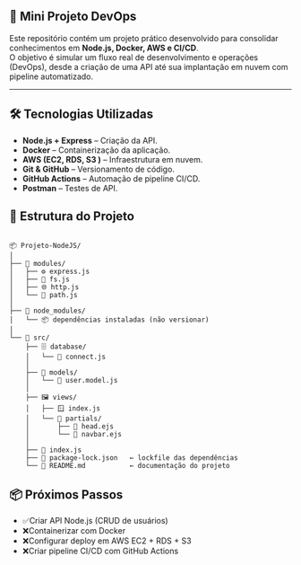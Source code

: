 ## 🚀 Mini Projeto DevOps

Este repositório contém um projeto prático desenvolvido para consolidar conhecimentos em **Node.js, Docker, AWS e CI/CD**.  
O objetivo é simular um fluxo real de desenvolvimento e operações (DevOps), desde a criação de uma API até sua implantação em nuvem com pipeline automatizado.

---

## 🛠️ Tecnologias Utilizadas
- **Node.js + Express** – Criação da API.
- **Docker** – Containerização da aplicação.
- **AWS (EC2, RDS, S3 )** – Infraestrutura em nuvem.
- **Git & GitHub** – Versionamento de código.
- **GitHub Actions** – Automação de pipeline CI/CD.
- **Postman** – Testes de API.

## 📂 Estrutura do Projeto

```text

📦 Projeto-NodeJS/
│
├── 📁 modules/
│   ├── ⚙️ express.js
│   ├── 📄 fs.js
│   ├── 🌐 http.js
│   └── 🧭 path.js
│
├── 📁 node_modules/  
│   └── 📦 dependências instaladas (não versionar)
│
└── 📁 src/
    ├── 🗄️ database/
    │   └── 🔌 connect.js
    │
    ├── 🧩 models/
    │   └── 👤 user.model.js
    │
    ├── 🖼️ views/
    │   ├── 🪟 index.js
    │   └── 📂 partials/
    │       ├── 🧠 head.ejs
    │       └── 🧭 navbar.ejs
    │
    ├── 🚀 index.js
    ├── 📘 package-lock.json   ← lockfile das dependências
    └── 📝 README.md           ← documentação do projeto

```

## 📦 Próximos Passos
- ✅Criar API Node.js (CRUD de usuários)
- ❌Containerizar com Docker
- ❌Configurar deploy em AWS EC2 + RDS + S3
- ❌Criar pipeline CI/CD com GitHub Actions
